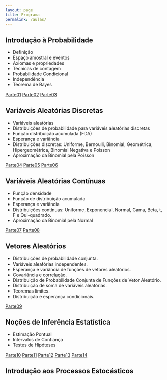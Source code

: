 ```yaml
---
layout: page
title: Programa
permalink: /aulas/
---
```



## Introdução à Probabilidade

* Definição
* Espaço amostral e eventos
* Axiomas e propriedades
* Técnicas de contagem
* Probabilidade Condicional
* Independência
* Teorema de Bayes 

[Parte01](slides/parte01/parte01.html)
[Parte02](slides/parte02/parte02.html)
[Parte03](slides/parte03/parte03.html)

## Variáveis Aleatórias Discretas

* Variáveis aleatórias
* Distribuições de probabilidade para variáveis aleatórias discretas
* Função distribuição acumulada (FDA)
* Esperança e variância
* Distribuições discretas: Uniforme, Bernoulli, Binomial, Geométrica, Hipergeométrica, Binomial Negativa e Poisson
* Aproximação da Binomial pela Poisson

[Parte04](slides/parte04/parte04.html)
[Parte05](slides/parte05/parte05.html)
[Parte06](slides/parte06/parte06.html)


## Variáveis Aleatórias Contínuas

* Função densidade
* Função de distribuição acumulada
* Esperança e variância
* Distribuições contínuas: Uniforme, Exponencial, Normal, Gama, Beta, t, F e Qui-quadrado.
* Aproximação da Binomial pela Normal

[Parte07](slides/parte07/parte07.html)
[Parte08](slides/parte08/parte08.html)


## Vetores Aleatórios

* Distribuições de probabilidade conjunta. 
* Variáveis aleatórias independentes. 
* Esperança e variância de funções de vetores aleatórios. 
* Covariância e correlação. 
* Distribuição de Probabilidade Conjunta de Funções de Vetor Aleatório. 
* Distribuição de soma de variáveis aleatórias. 
* Teoremas limites. 
* Distribuição e esperança condicionais.

[Parte09](slides/parte09/parte09.html)

## Noções de Inferência Estatística

* Estimação Pontual
* Intervalos de Confiança
* Testes de Hipóteses

[Parte10](slides/parte10/parte10.html)
[Parte11](slides/parte11/parte11.html)
[Parte12](slides/parte12/parte12.html)
[Parte13](slides/parte13/parte13.html)
[Parte14](slides/parte14/parte14.html)

## Introdução aos Processos Estocásticos


